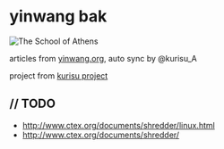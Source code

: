 # yinwang bak

![The School of Athens](https://upload.wikimedia.org/wikipedia/commons/thumb/4/49/%22The_School_of_Athens%22_by_Raffaello_Sanzio_da_Urbino.jpg/1280px-%22The_School_of_Athens%22_by_Raffaello_Sanzio_da_Urbino.jpg)

articles from [yinwang.org](http://yinwang.org), auto sync by @kurisu_A

project from [kurisu project](https://kuricat.com/project)

## // TODO 

* http://www.ctex.org/documents/shredder/linux.html
* http://www.ctex.org/documents/shredder/
